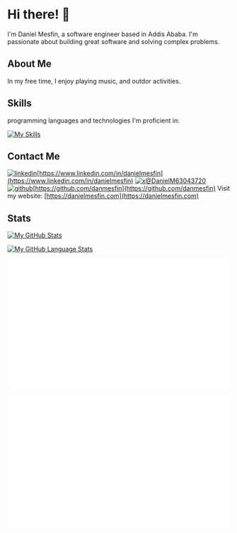 # Hi there! 👋

I'm Daniel Mesfin, a software engineer based in Addis Ababa. I'm passionate about building great software and solving complex problems.

## About Me


In my free time, I enjoy playing music, and outdor activities.

## Skills

programming languages and technologies I'm proficient in:

[![My Skills](https://skills.thijs.gg/icons?i=js,html,css,ts,bootstrap,nodejs,express,react,nextjs,tailwind,redux,postman,mysql,nestjs,cpp,cs,py,java,unity,git,firebase,gcp,docker)](https://skills.thijs.gg)


## Contact Me

 [![linkedin](https://skills.thijs.gg/icons?i=linkedin)](https://skills.thijs.gg)[https://www.linkedin.com/in/danielmesfin](https://www.linkedin.com/in/danielmesfin)
 [![x](https://skills.thijs.gg/icons?i=twitter)](https://skills.thijs.gg)[@DanielM63043720](https://twitter.com/DanielM63043720)
 [![github](https://skills.thijs.gg/icons?i=github)](https://skills.thijs.gg)[https://github.com/danmesfin](https://github.com/danmesfin)
 Visit my website: [https://danielmesfin.com](https://danielmesfin.com)

## Stats

[![My GitHub Stats](https://github-readme-stats.vercel.app/api/?username=danmesfin&count_private=true&theme=tokyonight&showicons=true)]()

[![My GitHub Language Stats](https://github-readme-stats.vercel.app/api/top-langs/?username=danmesfin&langs_count=5&theme=tokyonight)]()


![](https://raw.githubusercontent.com/danmesfin/github-stats/master/generated/overview.svg#gh-dark-mode-only)

![](https://raw.githubusercontent.com/danmesfin/github-stats/master/generated/overview.svg#gh-light-mode-only)
